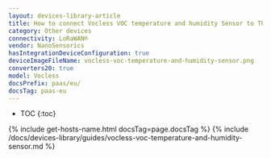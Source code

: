 ```yaml
---
layout: devices-library-article
title: How to connect Vocless VOC temperature and humidity Sensor to ThingsBoard?
category: Other devices
connectivity: LoRaWAN®
vendor: NanoSensorics
hasIntegrationDeviceConfiguration: true
deviceImageFileName: vocless-voc-temperature-and-humidity-sensor.png
converters20: true
model: Vocless
docsPrefix: paas/eu/
docsTag: paas-eu
---
```


* TOC
{:toc}

{% include get-hosts-name.html docsTag=page.docsTag %}
{% include /docs/devices-library/guides/vocless-voc-temperature-and-humidity-sensor.md %}
